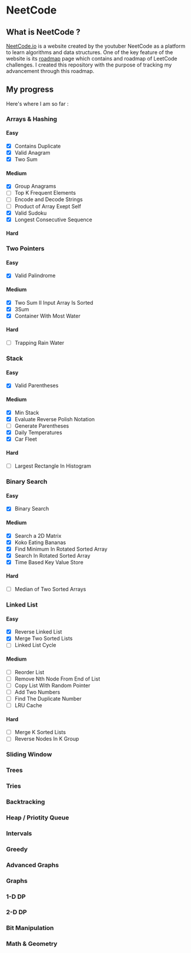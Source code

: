 # NeetCode

## What is NeetCode ?

[NeetCode.io](https://neetcode.io/) is a website created by the youtuber NeetCode as a platform to learn algorithms and data structures. One of the key feature of the website is its [roadmap](https://neetcode.io/roadmap) page which contains and roadmap of LeetCode challenges. I created this repository with the purpose of tracking my advancement through this roadmap.

## My progress

Here's where I am so far :

### Arrays & Hashing

#### Easy

- [X] Contains Duplicate
- [X] Valid Anagram
- [X] Two Sum

#### Medium

- [X] Group Anagrams
- [ ] Top K Frequent Elements
- [ ] Encode and Decode Strings
- [ ] Product of Array Exept Self
- [X] Valid Sudoku
- [X] Longest Consecutive Sequence

#### Hard

### Two Pointers

#### Easy

- [X] Valid Palindrome

#### Medium

- [X] Two Sum II Input Array Is Sorted
- [X] 3Sum
- [X] Container With Most Water

#### Hard

- [ ] Trapping Rain Water

### Stack

#### Easy

- [X] Valid Parentheses

#### Medium

- [X] Min Stack
- [X] Evaluate Reverse Polish Notation
- [ ] Generate Parentheses
- [X] Daily Temperatures
- [X] Car Fleet

#### Hard

- [ ] Largest Rectangle In Histogram

### Binary Search

#### Easy

- [X] Binary Search

#### Medium

- [X] Search a 2D Matrix
- [X] Koko Eating Bananas
- [X] Find Minimum In Rotated Sorted Array
- [X] Search In Rotated Sorted Array
- [X] Time Based Key Value Store

#### Hard

- [ ] Median of Two Sorted Arrays

### Linked List

#### Easy

- [X] Reverse Linked List
- [X] Merge Two Sorted Lists
- [ ] Linked List Cycle

#### Medium

- [ ] Reorder List
- [ ] Remove Nth Node From End of List
- [ ] Copy List With Random Pointer
- [ ] Add Two Numbers
- [ ] Find The Duplicate Number
- [ ] LRU Cache

#### Hard

- [ ] Merge K Sorted Lists
- [ ] Reverse Nodes In K Group

### Sliding Window

### Trees

### Tries

### Backtracking

### Heap / Priotity Queue

### Intervals

### Greedy

### Advanced Graphs

### Graphs

### 1-D DP

### 2-D DP

### Bit Manipulation

### Math & Geometry
